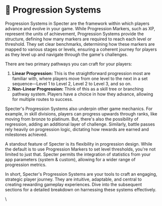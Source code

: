 # 🧩 Progression Systems

Progression Systems in Specter are the framework within which players advance and evolve in your game. While Progression Markers, such as XP, represent the units of achievement, Progression Systems provide the structure, defining how many markers are required to reach each level or threshold. They set clear benchmarks, determining how these markers are mapped to various stages or levels, ensuring a coherent journey for players as they level up and navigate through the game's challenges.

There are two primary pathways you can craft for your players:

1. **Linear Progression:** This is the straightforward progression most are familiar with, where players move from one level to the next in a set sequence—Level 1 to Level 2, Level 2 to Level 3, and so on.
2. **Non-Linear Progression:** Think of this as a skill tree or branching pathway system. Players have a choice in how they advance, allowing for multiple routes to success.

Specter's Progression Systems also underpin other game mechanics. For example, in skill divisions, players can progress upwards through ranks, like moving from bronze to platinum. But, there's also the possibility of regression, adding an additional layer of challenge. Similarly, battle passes rely heavily on progression logic, dictating how rewards are earned and milestones achieved.

A standout feature of Specter is its flexibility in progression design. While the default is to use Progression Markers to set level thresholds, you're not limited to just that. Specter permits the integration of statistics from your app parameters (system & custom), allowing for a wider range of progression metrics.&#x20;

In short, Specter's Progression Systems are your tools to craft an engaging, strategic player journey. They are intuitive, adaptable, and central to creating rewarding gameplay experiences. Dive into the subsequent sections for a detailed breakdown on harnessing these systems effectively.

\
